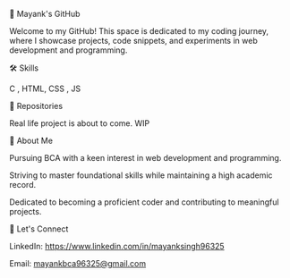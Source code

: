 🚀 Mayank's GitHub 

Welcome to my GitHub! This space is dedicated to my coding journey, where I showcase projects, code snippets, and experiments in web development and programming.

🛠️ Skills

 C , HTML, CSS , JS


📂 Repositories

Real life project is about to come. 
WIP

🌱 About Me

Pursuing BCA with a keen interest in web development and programming.

Striving to master foundational skills while maintaining a high academic record.

Dedicated to becoming a proficient coder and contributing to meaningful projects.


🤝 Let's Connect

LinkedIn: https://www.linkedin.com/in/mayanksingh96325

Email: mayankbca96325@gmail.com

<!---
coderMayank69/coderMayank69 is a ✨ special ✨ repository because its `README.md` (this file) appears on your GitHub profile.
You can click the Preview link to take a look at your changes.
--->
